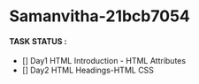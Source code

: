 # Samanvitha-21bcb7054
#### TASK STATUS :
- [] Day1 HTML Introduction - HTML Attributes 
- [] Day2 HTML Headings-HTML CSS
